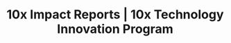 ---
title: 10x Impact Reports | 10x Technology Innovation Program
description: Find out about the impact of 10x projects and products, and how investment dollars have supported the work of improving government digital services.
hero_banner:
  category: "Impact Reports"
  title: "Our impact"
  subtitle: "A yearly review of 10x investments in improving government digital services"
layout: layouts/impact-list-page.html
permalink: /impact{% if pagination.pageNumber > 0 %}/{{ pagination.pageNumber }}{% endif %}/index.html
mainNavPageTitle: Impact Reports
theme: 8
className: impact-landing2
return-to-top_text: Return to top
order: 3
redirect_from: 
  - /reports/
eleventyNavigation:
  parent: root
  key: Impact
  order: 3
pagination:
  data: collections.reports
  size: 7
  alias: reports
---